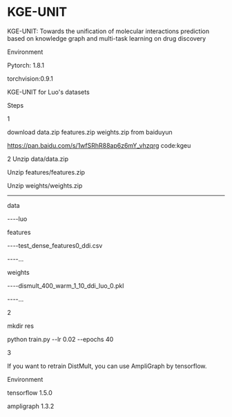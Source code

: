# KGE-UNIT


KGE-UNIT: Towards the unification of molecular interactions prediction based on knowledge graph and multi-task learning on drug discovery


Environment

Pytorch: 1.8.1

torchvision:0.9.1

KGE-UNIT for Luo's datasets


Steps

1 

download data.zip features.zip weights.zip from baiduyun

https://pan.baidu.com/s/1wfSRhR88ap6z6mY_vhzqrg
code:kgeu

2
Unzip data/data.zip

Unzip features/features.zip

Unzip weights/weights.zip

---------------------------------------
data

----luo

features

----test_dense_features0_ddi.csv

----...

weights

----dismult_400_warm_1_10_ddi_luo_0.pkl

----...

2 

mkdir res

python train.py --lr 0.02 --epochs 40

3

If you want to retrain DistMult, you can use AmpliGraph by tensorflow.

Environment

tensorflow 1.5.0

ampligraph 1.3.2






